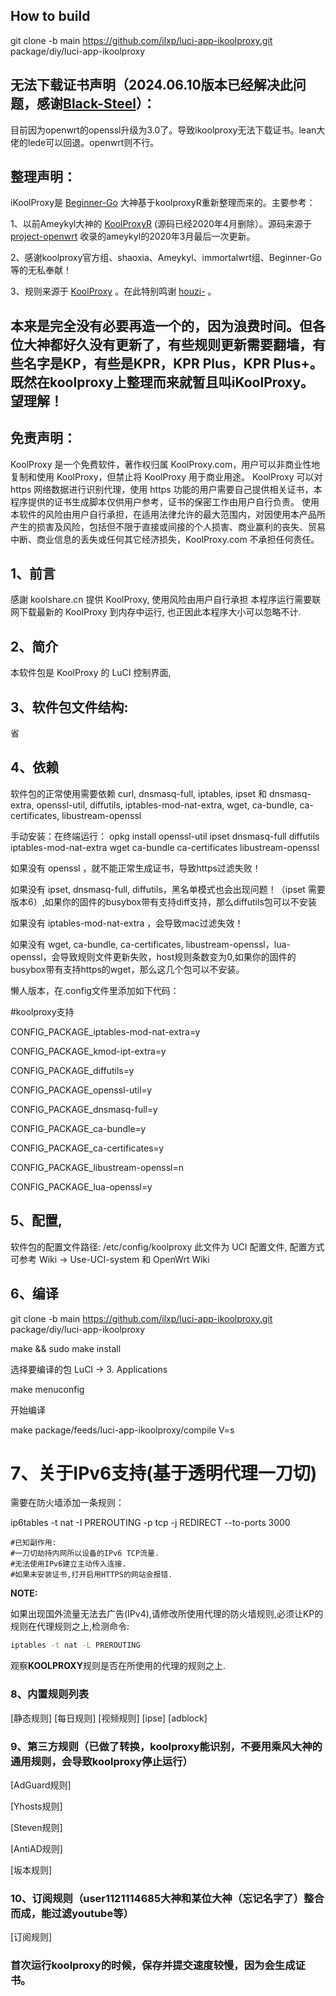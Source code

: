 ## How to build
git clone -b main https://github.com/ilxp/luci-app-ikoolproxy.git package/diy/luci-app-ikoolproxy

## 无法下载证书声明（2024.06.10版本已经解决此问题，感谢[Black-Steel](https://github.com/Black-Steel)）：
目前因为openwrt的openssl升级为3.0了。导致ikoolproxy无法下载证书。lean大佬的lede可以回退。openwrt则不行。

## 整理声明：
iKoolProxy是 [Beginner-Go](https://github.com/Beginner-Go) 大神基于koolproxyR重新整理而来的。主要参考：

1、以前Ameykyl大神的 [KoolProxyR](https://github.com/Ameykyl/luci-app-koolproxyR) (源码已经2020年4月删除）。源码来源于 [project-openwrt](https://github.com/project-openwrt/luci-app-koolproxyR) 收录的ameykyl的2020年3月最后一次更新。 

2、感谢koolproxy官方组、shaoxia、Ameykyl、immortalwrt组、Beginner-Go等的无私奉献！

3、规则来源于 [KoolProxy](https://github.com/iwrt/koolproxy) 。在此特别鸣谢 [houzi-](https://github.com/houzi-) 。

## 本来是完全没有必要再造一个的，因为浪费时间。但各位大神都好久没有更新了，有些规则更新需要翻墙，有些名字是KP，有些是KPR，KPR Plus，KPR Plus+。既然在koolproxy上整理而来就暂且叫iKoolProxy。望理解！


## 免责声明：
KoolProxy 是一个免费软件，著作权归属 KoolProxy.com，用户可以非商业性地复制和使用 KoolProxy，但禁止将 KoolProxy 用于商业用途。
KoolProxy 可以对 https 网络数据进行识别代理，使用 https 功能的用户需要自己提供相关证书，本程序提供的证书生成脚本仅供用户参考，证书的保密工作由用户自行负责。
使用本软件的风险由用户自行承担，在适用法律允许的最大范围内，对因使用本产品所产生的损害及风险，包括但不限于直接或间接的个人损害、商业赢利的丧失、贸易中断、商业信息的丢失或任何其它经济损失，KoolProxy.com 不承担任何责任。

## 1、前言
感謝 koolshare.cn 提供 KoolProxy, 使用风险由用户自行承担
本程序运行需要联网下载最新的 KoolProxy 到内存中运行, 也正因此本程序大小可以忽略不计.

## 2、简介
本软件包是 KoolProxy 的 LuCI 控制界面,

## 3、软件包文件结构:
 省

## 4、依赖
软件包的正常使用需要依赖 curl, dnsmasq-full, iptables, ipset 和 dnsmasq-extra, openssl-util, diffutils, iptables-mod-nat-extra, wget, ca-bundle, ca-certificates, libustream-openssl

手动安装：在终端运行：
opkg install openssl-util ipset dnsmasq-full diffutils iptables-mod-nat-extra wget ca-bundle ca-certificates libustream-openssl

如果没有 openssl ，就不能正常生成证书，导致https过滤失败！

如果没有 ipset, dnsmasq-full, diffutils，黑名单模式也会出现问题！（ipset 需要版本6）,如果你的固件的busybox带有支持diff支持，那么diffutils包可以不安装

如果没有 iptables-mod-nat-extra ，会导致mac过滤失效！

如果没有 wget, ca-bundle, ca-certificates, libustream-openssl，lua-openssl，会导致规则文件更新失败，host规则条数变为0,如果你的固件的busybox带有支持https的wget，那么这几个包可以不安装。


懒人版本，在.config文件里添加如下代码：

#koolproxy支持

CONFIG_PACKAGE_iptables-mod-nat-extra=y

CONFIG_PACKAGE_kmod-ipt-extra=y

CONFIG_PACKAGE_diffutils=y

CONFIG_PACKAGE_openssl-util=y

CONFIG_PACKAGE_dnsmasq-full=y

CONFIG_PACKAGE_ca-bundle=y

CONFIG_PACKAGE_ca-certificates=y

CONFIG_PACKAGE_libustream-openssl=n  

CONFIG_PACKAGE_lua-openssl=y


## 5、配置, 
软件包的配置文件路径: /etc/config/koolproxy
此文件为 UCI 配置文件, 配置方式可参考 Wiki -> Use-UCI-system 和 OpenWrt Wiki

## 6、编译
git clone -b main https://github.com/ilxp/luci-app-ikoolproxy.git package/diy/luci-app-ikoolproxy

make && sudo make install

选择要编译的包 LuCI -> 3. Applications 

make menuconfig

开始编译

make package/feeds/luci-app-ikoolproxy/compile V=s

# 7、关于IPv6支持(基于透明代理一刀切)
需要在防火墙添加一条规则：

ip6tables -t nat -I PREROUTING -p tcp -j REDIRECT --to-ports 3000

```
#已知副作用:
#一刀切劫持内网所以设备的IPv6 TCP流量.
#无法使用IPv6建立主动传入连接.
#如果未安装证书,打开启用HTTPS的网站会报错.
```

**NOTE:**

如果出现国外流量无法去广告(IPv4),请修改所使用代理的防火墙规则,必须让KP的规则在代理规则之上,检测命令:

``` bash
iptables -t nat -L PREROUTING
```

观察**KOOLPROXY**规则是否在所使用的代理的规则之上.

### 8、内置规则列表

[静态规则]   [每日规则]   [视频规则]   [ipse]   [adblock]

### 9、第三方规则（已做了转换，koolproxy能识别，不要用乘风大神的通用规则，会导致koolproxy停止运行）

[AdGuard规则]

[Yhosts规则]

[Steven规则]

[AntiAD规则]

[坂本规则]

### 10、订阅规则（user1121114685大神和某位大神（忘记名字了）整合而成，能过滤youtube等）

[订阅规则]

### 首次运行koolproxy的时候，保存并提交速度较慢，因为会生成证书。
